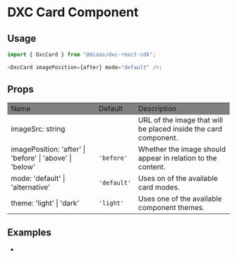 # DXC Card Component

## Usage

```js
import { DxcCard } from "@diaas/dxc-react-cdk";

<DxcCard imagePosition={after} mode="default" />;
```

## Props

<table>
    <tr style="background-color: grey">
        <td>Name</td>
        <td>Default</td>
        <td>Description</td>
    </tr>
    <tr>
        <td>imageSrc: string</td>
        <td></td>
        <td>URL of the image that will be placed inside the card component.</td>
    </tr>
    <tr>
        <td>imagePosition: 'after' | 'before' | 'above' | 'below'</td>
        <td><code>'before'</code></td>
        <td>Whether the image should appear in relation to the content.</td>
    </tr>
    <tr>
        <td>mode: 'default' | 'alternative'</td>
        <td><code>'default'</code></td>
        <td>Uses on of the available card modes.</td>
    </tr>
    <tr>
        <td>theme: 'light' | 'dark'</td>
        <td><code>'light'</code></td>
        <td>Uses one of the available component themes.</td>
    </tr>
</table>

## Examples

- 


```
